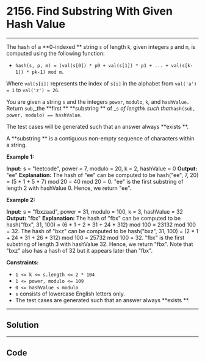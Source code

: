 # 2156. Find Substring With Given Hash Value

---

The hash of a **0-indexed ** string `s` of length `k`, given integers `p` and `m`, is computed using the following function:

  * `hash(s, p, m) = (val(s[0]) * p0 + val(s[1]) * p1 + ... + val(s[k-1]) * pk-1) mod m`.



Where `val(s[i])` represents the index of `s[i]` in the alphabet from `val('a') = 1` to `val('z') = 26`.

You are given a string `s` and the integers `power`, `modulo`, `k`, and `hashValue.` Return `sub`,_the **first ** **substring ** of _`s` _of length_`k` _such that_`hash(sub, power, modulo) == hashValue`.

The test cases will be generated such that an answer always **exists **.

A **substring ** is a contiguous non-empty sequence of characters within a string.

 

**Example 1:**


**Input:** s = "leetcode", power = 7, modulo = 20, k = 2, hashValue = 0
**Output:** "ee"
**Explanation:** The hash of "ee" can be computed to be hash("ee", 7, 20) = (5 * 1 + 5 * 7) mod 20 = 40 mod 20 = 0. 
"ee" is the first substring of length 2 with hashValue 0. Hence, we return "ee".


**Example 2:**


**Input:** s = "fbxzaad", power = 31, modulo = 100, k = 3, hashValue = 32
**Output:** "fbx"
**Explanation:** The hash of "fbx" can be computed to be hash("fbx", 31, 100) = (6 * 1 + 2 * 31 + 24 * 312) mod 100 = 23132 mod 100 = 32. 
The hash of "bxz" can be computed to be hash("bxz", 31, 100) = (2 * 1 + 24 * 31 + 26 * 312) mod 100 = 25732 mod 100 = 32. 
"fbx" is the first substring of length 3 with hashValue 32. Hence, we return "fbx".
Note that "bxz" also has a hash of 32 but it appears later than "fbx".


 

**Constraints:**

  * `1 <= k <= s.length <= 2 * 104`
  * `1 <= power, modulo <= 109`
  * `0 <= hashValue < modulo`
  * `s` consists of lowercase English letters only.
  * The test cases are generated such that an answer always **exists **.

---

## Solution



---

## Code
```python


```